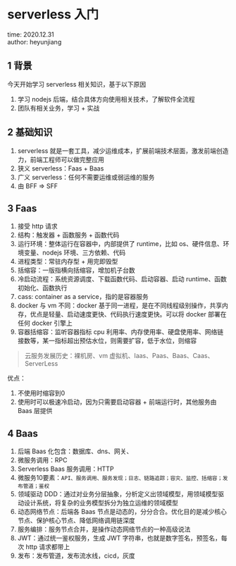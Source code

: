 # serverless 入门

time: 2020.12.31  
author: heyunjiang

## 1 背景

今天开始学习 serverless 相关知识，基于以下原因  
1. 学习 nodejs 后端，结合具体方向使用相关技术，了解软件全流程
2. 团队有相关业务，学习 + 实战

## 2 基础知识

1. serverless 就是一套工具，减少运维成本，扩展前端技术层面，激发前端创造力，前端工程师可以做完整应用
2. 狭义 serverless：Faas + Baas
3. 广义 serverless：任何不需要运维或弱运维的服务
3. 由 BFF => SFF

## 3 Faas

1. 接受 http 请求
2. 结构：触发器 + 函数服务 + 函数代码
3. 运行环境：整体运行在容器中，内部提供了 runtime，比如 os、硬件信息、环境变量、nodejs 环境、三方依赖、代码
4. 进程类型：常驻内存型 + 用完即毁型
5. 括缩容：一版指横向括缩容，增加机子台数
6. 冷启动流程：系统资源调度、下载函数代码、启动容器、启动 runtime、函数初始化、函数执行
7. cass: container as a service，指的是容器服务
8. docker 与 vm 不同：docker 基于同一进程，是在不同线程级别操作，共享内存，优点是轻量、启动速度更快、代码执行速度更快。可以将 docker 部署在任何 docker 引擎上
9. 容器括缩容：监听容器指标 cpu 利用率、内存使用率、硬盘使用率、网络链接数等，某一指标超出预估水位，则需要扩容，低于水位，则缩容

> 云服务发展历史：裸机房、vm 虚拟机、Iaas、Paas、Baas、Caas、ServerLess  

优点：  
1. 不使用时缩容到0
2. 使用时可以极速冷启动，因为只需要启动容器 + 前端运行时，其他服务由 Baas 层提供

## 4 Baas

1. 后端 Baas 化包含：数据库、dns、网关、
2. 微服务调用：RPC
3. Serverless Baas 服务调用：HTTP
4. 微服务10要素：`API、服务调用、服务发现；日志、链路追踪；容灾、监控、括缩容；发布管道；鉴权`
5. 领域驱动 DDD：通过对业务分层抽象，分析定义出领域模型，用领域模型驱动设计系统，将复杂的业务模型拆分为独立运维的领域模型
6. 动态网络节点：后端各 Baas 节点是动态的，分分合合。优化目的是减少核心节点、保护核心节点、降低网络调用链深度
7. 服务编排：服务节点合并，是操作动态网络节点的一种高级说法
8. JWT：通过统一鉴权服务，生成 JWT 字符串，也就是数字签名，预签名，每次 http 请求都带上
9. 发布：发布管道，发布流水线，cicd，灰度
